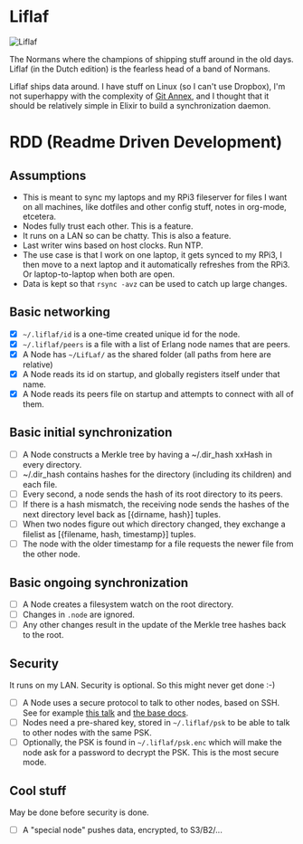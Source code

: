 # Liflaf

![Liflaf](http://www.asterix.com/asterix-de-a-a-z/les-personnages/perso/a16b.gif)

The Normans where the champions of shipping stuff around in the old days. Liflaf
(in the Dutch edition) is the fearless head of a band of Normans.

Liflaf ships data around. I have stuff on Linux (so I can't use Dropbox), I'm
not superhappy with the complexity of [Git Annex](https://git-annex.branchable.com/),
and I thought that it should be relatively simple in Elixir to build a
synchronization daemon.

# RDD (Readme Driven Development)

## Assumptions

* This is meant to sync my laptops and my RPi3 fileserver for files I want on all machines, like dotfiles and other config stuff, notes in org-mode, etcetera.
* Nodes fully trust each other. This is a feature.
* It runs on a LAN so can be chatty. This is also a feature.
* Last writer wins based on host clocks. Run NTP.
* The use case is that I work on one laptop, it gets synced to my RPi3, I then move to a next laptop and it automatically refreshes from the RPi3. Or laptop-to-laptop when both are open.
* Data is kept so that `rsync -avz` can be used to catch up large changes.

## Basic networking

* [x] `~/.liflaf/id` is a one-time created unique id for the node.
* [x] `~/.liflaf/peers` is a file with a list of Erlang node names that are peers.
* [x] A Node has `~/LifLaf/` as the shared folder (all paths from here are relative)
* [x] A Node reads its id on startup, and globally registers itself under that name.
* [x] A Node reads its peers file on startup and attempts to connect with all of them.

## Basic initial synchronization

* [ ] A Node constructs a Merkle tree by having a ~/.dir_hash xxHash in every directory.
* [ ] ~/.dir_hash contains hashes for the directory (including its children) and each file.
* [ ] Every second, a node sends the hash of its root directory to its peers.
* [ ] If there is a hash mismatch, the receiving node sends the hashes of the next directory level back as [{dirname, hash}] tuples.
* [ ] When two nodes figure out which directory changed, they exchange a filelist as [{filename, hash, timestamp}] tuples.
* [ ] The node with the older timestamp for a file requests the newer file from the other node.

## Basic ongoing synchronization

* [ ] A Node creates a filesystem watch on the root directory.
* [ ] Changes in `.node` are ignored.
* [ ] Any other changes result in the update of the Merkle tree hashes back to the root.

## Security

It runs on my LAN. Security is optional. So this might never get done :-)

* [ ] A Node uses a secure protocol to talk to other nodes, based on SSH. See for example [this talk](http://www.erlang-factory.com/upload/presentations/214/ErlangFactorySFBay2010-KenjiRikitake.pdf) and [the base docs](http://erlang.org/doc/apps/erts/alt_dist.html).
* [ ] Nodes need a pre-shared key, stored in `~/.liflaf/psk` to be able to talk to other nodes with the same PSK.
* [ ] Optionally, the PSK is found in `~/.liflaf/psk.enc` which will make the node ask for a password to decrypt the PSK. This is the most secure mode.

## Cool stuff

May be done before security is done.

* [ ] A "special node" pushes data, encrypted, to S3/B2/...
